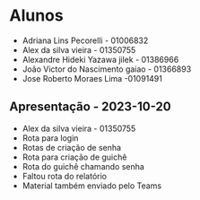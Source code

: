 # Alunos

* Adriana Lins Pecorelli - 01006832
* Alex da silva vieira - 01350755
* Alexandre Hideki Yazawa jilek - 01386966
* João Victor do Nascimento gaiao - 01366893
* Jose Roberto Moraes Lima -01091491

## Apresentação - 2023-10-20

* Alex da silva vieira - 01350755
* Rota para login
* Rotas de criação de senha
* Rota para criação de guichê
* Rota do guichê chamando senha
* Faltou rota do relatório
* Material também enviado pelo Teams
